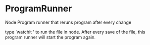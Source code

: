 # ProgramRunner
Node Program runner that reruns program after every change

type 'watchit <filename>' to run the file in node. After every save of the file, this program runner will start the program again. 
